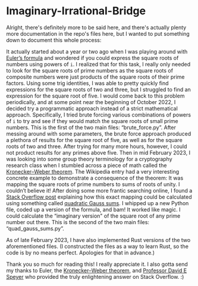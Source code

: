 # Imaginary-Irrational-Bridge

Alright, there's definitely more to be said here, and there's actually plenty more documentation in the repo's files here, but I wanted to put something down to document this whole process:

It actually started about a year or two ago when I was playing around with [Euler’s formula](https://en.wikipedia.org/wiki/Euler%27s_formula) and wondered if you could express the square roots of numbers using powers of `i`. I realized that for this task, I really only needed to look for the square roots of prime numbers as the square roots of composite numbers were just products of the square roots of their prime factors. Using some trig identities, I was able to pretty quickly find expressions for the square roots of two and three, but I struggled to find an expression for the square root of five. I would come back to this problem periodically, and at some point near the beginning of October 2022, I decided try a programmatic approach instead of a strict mathematical approach. Specifically, I tried brute forcing various combinations of powers of `i` to try and see if they would match the square roots of small prime numbers. This is the first of the two main files: “brute_force.py”. After messing around with some parameters, the brute force approach produced a plethora of results for the square root of five, as well as for the square roots of two and three. After trying for many more hours, however, I could not product results for any primes above five. Then in mid February 2023, I was looking into some group theory terminology for a cryptography research class when I stumbled across a piece of math called the [Kronecker–Weber theorem](https://en.wikipedia.org/wiki/Kronecker%E2%80%93Weber_theorem). The Wikipedia entry had a very interesting concrete example to demonstrate a consequence of the theorem: It was mapping the square roots of prime numbers to sums of roots of unity. I couldn’t believe it! After doing some more frantic searching online, I found a [Stack Overflow post](https://mathoverflow.net/questions/287947/is-every-square-root-of-an-integer-a-linear-combination-of-cosines-of-pi-rati?rq=1) explaining how this exact mapping could be calculated using something called [quadratic Gauss sums](https://en.wikipedia.org/wiki/Quadratic_Gauss_sum). I whipped up a new Python file, coded up a version of the formula, and bam! It worked like magic. I could calculate the “imaginary version" of the square root of any prime number out there. This is the second of the two main files: “quad_gauss_sums.py”.

As of late February 2023, I have also implemented Rust versions of the two aforementioned files. (I constructed the files as a way to learn Rust, so the code is by no means perfect. Apologies for that in advance.)

 Thank you so much for reading this! I really appreciate it. I also gotta send my thanks to Euler, the [Kronecker–Weber theorem](https://en.wikipedia.org/wiki/Kronecker%E2%80%93Weber_theorem), and [Professor David E Speyer](https://dept.math.lsa.umich.edu/~speyer/) who provided the truly enlightening answer on Stack Overflow. :)
